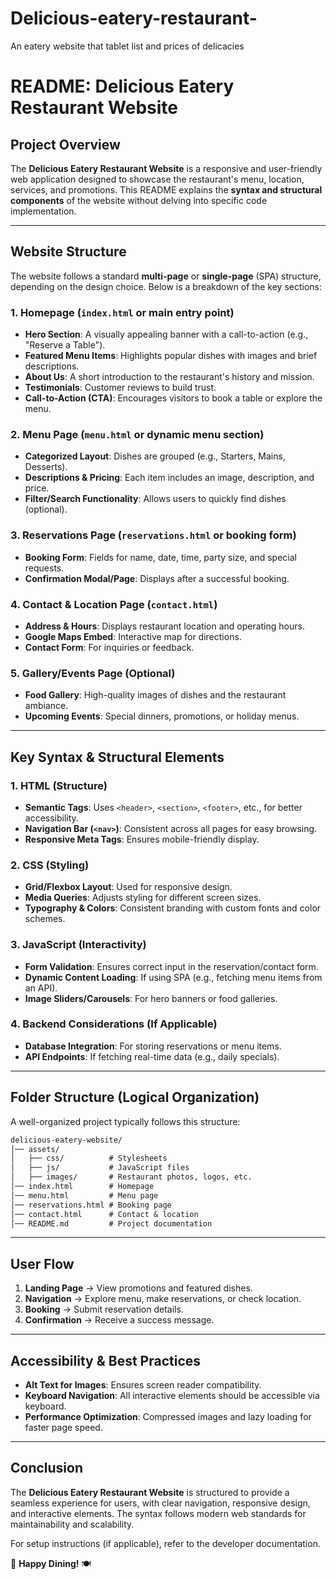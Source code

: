 # Delicious-eatery-restaurant-
An eatery website that tablet list and prices of delicacies 
# **README: Delicious Eatery Restaurant Website**  

## **Project Overview**  
The **Delicious Eatery Restaurant Website** is a responsive and user-friendly web application designed to showcase the restaurant's menu, location, services, and promotions. This README explains the **syntax and structural components** of the website without delving into specific code implementation.  

---

## **Website Structure**  
The website follows a standard **multi-page** or **single-page** (SPA) structure, depending on the design choice. Below is a breakdown of the key sections:  

### **1. Homepage (`index.html` or main entry point)**  
- **Hero Section**: A visually appealing banner with a call-to-action (e.g., "Reserve a Table").  
- **Featured Menu Items**: Highlights popular dishes with images and brief descriptions.  
- **About Us**: A short introduction to the restaurant's history and mission.  
- **Testimonials**: Customer reviews to build trust.  
- **Call-to-Action (CTA)**: Encourages visitors to book a table or explore the menu.  

### **2. Menu Page (`menu.html` or dynamic menu section)**  
- **Categorized Layout**: Dishes are grouped (e.g., Starters, Mains, Desserts).  
- **Descriptions & Pricing**: Each item includes an image, description, and price.  
- **Filter/Search Functionality**: Allows users to quickly find dishes (optional).  

### **3. Reservations Page (`reservations.html` or booking form)**  
- **Booking Form**: Fields for name, date, time, party size, and special requests.  
- **Confirmation Modal/Page**: Displays after a successful booking.  

### **4. Contact & Location Page (`contact.html`)**  
- **Address & Hours**: Displays restaurant location and operating hours.  
- **Google Maps Embed**: Interactive map for directions.  
- **Contact Form**: For inquiries or feedback.  

### **5. Gallery/Events Page (Optional)**  
- **Food Gallery**: High-quality images of dishes and the restaurant ambiance.  
- **Upcoming Events**: Special dinners, promotions, or holiday menus.  

---

## **Key Syntax & Structural Elements**  

### **1. HTML (Structure)**  
- **Semantic Tags**: Uses `<header>`, `<section>`, `<footer>`, etc., for better accessibility.  
- **Navigation Bar (`<nav>`)**: Consistent across all pages for easy browsing.  
- **Responsive Meta Tags**: Ensures mobile-friendly display.  

### **2. CSS (Styling)**  
- **Grid/Flexbox Layout**: Used for responsive design.  
- **Media Queries**: Adjusts styling for different screen sizes.  
- **Typography & Colors**: Consistent branding with custom fonts and color schemes.  

### **3. JavaScript (Interactivity)**  
- **Form Validation**: Ensures correct input in the reservation/contact form.  
- **Dynamic Content Loading**: If using SPA (e.g., fetching menu items from an API).  
- **Image Sliders/Carousels**: For hero banners or food galleries.  

### **4. Backend Considerations (If Applicable)**  
- **Database Integration**: For storing reservations or menu items.  
- **API Endpoints**: If fetching real-time data (e.g., daily specials).  

---

## **Folder Structure (Logical Organization)**  
A well-organized project typically follows this structure:  

```markdown
delicious-eatery-website/  
│── assets/  
│   ├── css/          # Stylesheets  
│   ├── js/           # JavaScript files  
│   ├── images/       # Restaurant photos, logos, etc.  
│── index.html        # Homepage  
│── menu.html         # Menu page  
│── reservations.html # Booking page  
│── contact.html      # Contact & location  
│── README.md         # Project documentation  
```

---

## **User Flow**  
1. **Landing Page** → View promotions and featured dishes.  
2. **Navigation** → Explore menu, make reservations, or check location.  
3. **Booking** → Submit reservation details.  
4. **Confirmation** → Receive a success message.  

---

## **Accessibility & Best Practices**  
- **Alt Text for Images**: Ensures screen reader compatibility.  
- **Keyboard Navigation**: All interactive elements should be accessible via keyboard.  
- **Performance Optimization**: Compressed images and lazy loading for faster page speed.  

---

## **Conclusion**  
The **Delicious Eatery Restaurant Website** is structured to provide a seamless experience for users, with clear navigation, responsive design, and interactive elements. The syntax follows modern web standards for maintainability and scalability.  

For setup instructions (if applicable), refer to the developer documentation.  

🚀 **Happy Dining!** 🍽️
